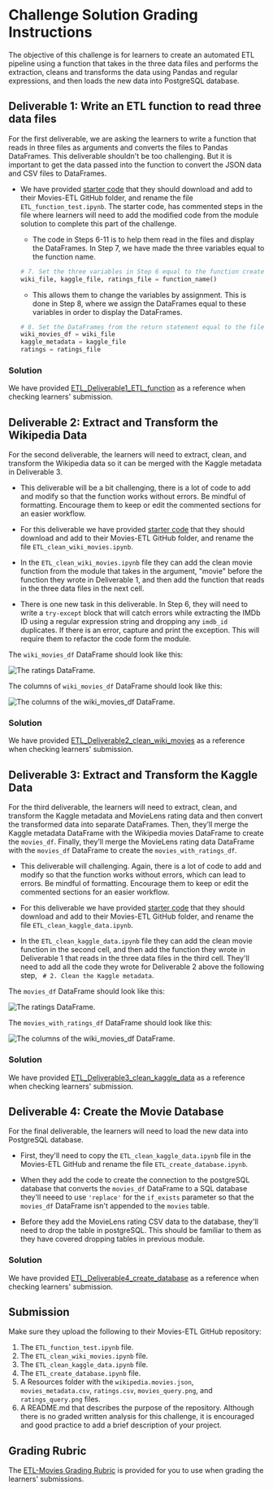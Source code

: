 # Challenge Solution Grading Instructions

The objective of this challenge is for learners to create an automated ETL pipeline using a function that takes in the three data files and performs the extraction, cleans and transforms the data using Pandas and regular expressions, and then loads the new data into PostgreSQL database.

## Deliverable 1: Write an ETL function to read three data files

For the first deliverable, we are asking the learners to write a function that reads in three files as arguments and converts the files to Pandas DataFrames. This deliverable shouldn't be too challenging. But it is important to get the data passed into the function to convert the JSON data and CSV files to DataFrames. 

* We have provided [starter code](../Resources/ETL_Deliverable1_starter_code.ipynb) that they should download and add to their Movies-ETL GitHub folder, and rename the file `ETL_function_test.ipynb`. The starter code, has commented steps in the file where learners will need to add the modified code from the module solution to complete this part of the challenge.

    * The code in Steps 6-11 is to help them read in the files and display the DataFrames. In Step 7, we have made the three variables equal to the function name.  

    ``` python
    # 7. Set the three variables in Step 6 equal to the function created in Step 1.
    wiki_file, kaggle_file, ratings_file = function_name()
    ```

    * This allows them to change the variables by assignment. This is done in Step 8, where we assign the DataFrames equal to these variables in order to display the DataFrames.

    ``` python
    # 8. Set the DataFrames from the return statement equal to the file names in Step 6.
    wiki_movies_df = wiki_file
    kaggle_metadata = kaggle_file
    ratings = ratings_file

    ```

### Solution 

We have provided [ETL_Deliverable1_ETL_function](../Challenge_Solution/ETL_Deliverable1_ETL_function.ipynb) as a reference when checking learners' submission. 

## Deliverable 2:  Extract and Transform the Wikipedia Data 

For the second deliverable, the learners will need to extract, clean, and transform the Wikipedia data so it can be merged with the Kaggle metadata in Deliverable 3. 

* This deliverable will be a bit challenging, there is a lot of code to add and modify so that the function works without errors. Be mindful of formatting. Encourage them to keep or edit the commented sections for an easier workflow. 

* For this deliverable we have provided [starter code](../Resources/ETL_Deliverable2_starter_code.ipynb) that they should download and add to their Movies-ETL GitHub folder, and rename the file `ETL_clean_wiki_movies.ipynb`. 

* In the `ETL_clean_wiki_movies.ipynb` file they can add the clean movie function from the module that takes in the argument, "movie" before the function they wrote in Deliverable 1, and then add the function that reads in the three data files in the next cell.

* There is one new task in this deliverable. In Step 6, they will need to write a `try-except` block that will catch errors while extracting the IMDb ID using a regular expression string and dropping any `imdb_id` duplicates. If there is an error, capture and print the exception. This will require them to refactor the code form the module. 
 
The `wiki_movies_df` DataFrame should look like this: 

![The ratings DataFrame.](../Resources/D2_wiki_movies_df.png)

The columns of `wiki_movies_df` DataFrame should look like this:

![The columns of the wiki_movies_df DataFrame.](../Resources/D2_wiki_movies_df_columns.png)

### Solution 

We have provided [ETL_Deliverable2_clean_wiki_movies](../Challenge_Solution/ETL_Deliverable2_clean_wiki_movies.ipynb) as a reference when checking learners' submission. 

## Deliverable 3: Extract and Transform the Kaggle Data

For the third deliverable, the learners will need to extract, clean, and transform the Kaggle metadata and MovieLens rating data and then convert the transformed data into separate DataFrames. Then, they’ll merge the Kaggle metadata DataFrame with the Wikipedia movies DataFrame to create the `movies_df`. Finally, they’ll merge the MovieLens rating data DataFrame with the `movies_df` DataFrame to create the `movies_with_ratings_df`.

* This deliverable will challenging. Again, there is a lot of code to add and modify so that the function works without errors, which can lead to errors. Be mindful of formatting. Encourage them to keep or edit the commented sections for an easier workflow. 

* For this deliverable we have provided [starter code](../Resources/ETL_Deliverable3_starter_code.ipynb) that they should download and add to their Movies-ETL GitHub folder, and rename the file `ETL_clean_kaggle_data.ipynb`. 

* In the `ETL_clean_kaggle_data.ipynb` file they can add the clean movie function in the second cell, and then add the function they wrote in Deliverable 1 that reads in the three data files in the third cell. They'll need to add all the code they wrote for Deliverable 2 above the following step, ` # 2. Clean the Kaggle metadata`. 

The `movies_df` DataFrame should look like this: 

![The ratings DataFrame.](../Resources/D3_movies_df.png)

The `movies_with_ratings_df` DataFrame should look like this:

![The columns of the wiki_movies_df DataFrame.](../Resources/D3_movies_ratings_df.png)

### Solution 

We have provided [ETL_Deliverable3_clean_kaggle_data](../Challenge_Solution/ETL_Deliverable3_clean_kaggle_data.ipynb) as a reference when checking learners' submission. 

## Deliverable 4: Create the Movie Database

For the final deliverable, the learners will need to load the new data into PostgreSQL database.

* First, they'll need to copy the `ETL_clean_kaggle_data.ipynb` file in the Movies-ETL GitHub and rename the file `ETL_create_database.ipynb`. 

* When they add the code to create the connection to the postgreSQL database that converts the `movies_df` DataFrame to a SQL database they'll neeed to use `'replace'` for the `if_exists` parameter so that the `movies_df` DataFrame isn't appended to the `movies` table. 

* Before they add the MovieLens rating CSV data to the database, they'll need to drop the table in postgreSQL. This should be familiar to them as they have covered dropping tables in previous module. 

### Solution

We have provided [ETL_Deliverable4_create_database](../Challenge_Solution/ETL_Deliverable4_create_database.ipynb) as a reference when checking learners' submission. 


## Submission

Make sure they upload the following to their Movies-ETL GitHub repository:

1. The `ETL_function_test.ipynb` file. 
2. The `ETL_clean_wiki_movies.ipynb` file.
3. The `ETL_clean_kaggle_data.ipynb` file.
4. The `ETL_create_database.ipynb` file.
5. A Resources folder with the `wikipedia.movies.json`, `movies_metadata.csv`, `ratings.csv`, `movies_query.png`, and `ratings_query.png` files.
6. A README.md that describes the purpose of the repository.  Although there is no graded written analysis for this challenge, it is encouraged and good practice to add a brief description of your project.

## Grading Rubric

The [ETL-Movies Grading Rubric](../Resources/ETL-Movies_Grading_Rubric.pdf) is provided for you to use when grading the learners' submissions.
